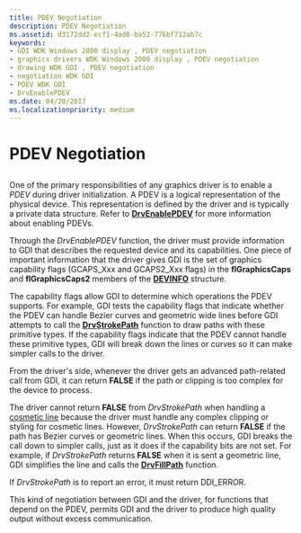 ```yaml
---
title: PDEV Negotiation
description: PDEV Negotiation
ms.assetid: d3172dd2-ecf1-4ad8-ba52-776bf712ab7c
keywords:
- GDI WDK Windows 2000 display , PDEV negotiation
- graphics drivers WDK Windows 2000 display , PDEV negotiation
- drawing WDK GDI , PDEV negotiation
- negotiation WDK GDI
- PDEV WDK GDI
- DrvEnablePDEV
ms.date: 04/20/2017
ms.localizationpriority: medium
---
```


# PDEV Negotiation


## <span id="ddk_pdev_negotiation_gg"></span><span id="DDK_PDEV_NEGOTIATION_GG"></span>


One of the primary responsibilities of any graphics driver is to enable a *PDEV* during driver initialization. A PDEV is a logical representation of the physical device. This representation is defined by the driver and is typically a private data structure. Refer to [**DrvEnablePDEV**](https://msdn.microsoft.com/library/windows/hardware/ff556211) for more information about enabling PDEVs.

Through the *DrvEnablePDEV* function, the driver must provide information to GDI that describes the requested device and its capabilities. One piece of important information that the driver gives GDI is the set of graphics capability flags (GCAPS\_Xxx and GCAPS2\_Xxx flags) in the **flGraphicsCaps** and **flGraphicsCaps2** members of the [**DEVINFO**](https://msdn.microsoft.com/library/windows/hardware/ff552835) structure.

The capability flags allow GDI to determine which operations the PDEV supports. For example, GDI tests the capability flags that indicate whether the PDEV can handle Bezier curves and geometric wide lines before GDI attempts to call the [**DrvStrokePath**](https://msdn.microsoft.com/library/windows/hardware/ff556316) function to draw paths with these primitive types. If the capability flags indicate that the PDEV cannot handle these primitive types, GDI will break down the lines or curves so it can make simpler calls to the driver.

From the driver's side, whenever the driver gets an advanced path-related call from GDI, it can return **FALSE** if the path or clipping is too complex for the device to process.

The driver cannot return **FALSE** from *DrvStrokePath* when handling a [cosmetic line](cosmetic-lines.md) because the driver must handle any complex clipping or styling for cosmetic lines. However, *DrvStrokePath* can return **FALSE** if the path has Bezier curves or geometric lines. When this occurs, GDI breaks the call down to simpler calls, just as it does if the capability bits are not set. For example, if *DrvStrokePath* returns **FALSE** when it is sent a geometric line, GDI simplifies the line and calls the [**DrvFillPath**](https://msdn.microsoft.com/library/windows/hardware/ff556220) function.

If *DrvStrokePath* is to report an error, it must return DDI\_ERROR.

This kind of negotiation between GDI and the driver, for functions that depend on the PDEV, permits GDI and the driver to produce high quality output without excess communication.

 

 





